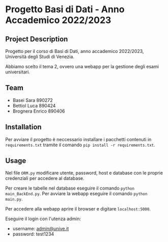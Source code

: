 # Progetto Basi di Dati - Anno Accademico 2022/2023

## Project Description
Progetto per il corso di Basi di Dati, anno accademico 2022/2023, Università degli Studi di Venezia.

Abbiamo scelto il tema 2, ovvero una webapp per la gestione degli esami universitari.

## Team
- Basei Sara 890272
- Bettiol Luca 890424
- Brognera Enrico 890406

## Installation
Per avviare il progetto è neccessario installare i pacchetti contenuti in `requirements.txt` tramite il comando `pip install -r requirements.txt`.

## Usage
Nel file `ORM.py` modificare utente, password, host e database con le proprie credenziali per accedere al database.

Per creare le tabelle nel database eseguire il comando `python main_BackEnd.py`.
Per avviare la webapp eseguire il comando `python main.py`.

Per accedere alla webapp aprire il browser e digitare `localhost:5000`.

Eseguire il login con l'utenza admin:
- username: admin@unive.it
- password: test1234